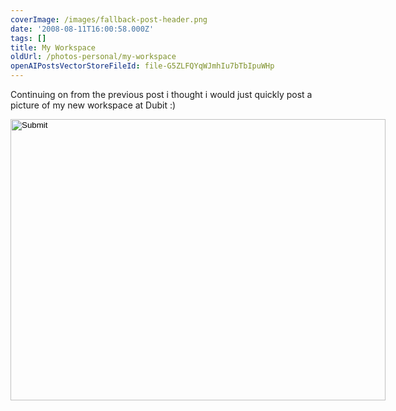 ```yaml
---
coverImage: /images/fallback-post-header.png
date: '2008-08-11T16:00:58.000Z'
tags: []
title: My Workspace
oldUrl: /photos-personal/my-workspace
openAIPostsVectorStoreFileId: file-G5ZLFQYqWJmhIu7bTbIpuWHp
---
```


Continuing on from the previous post i thought i would just quickly post a picture of my new workspace at Dubit :)

<!-- more -->
<input width="600" type="image" height="450" src="https://www.mikecann.co.uk/wp-content/uploads/image/photo.jpg" longdesc="undefined" />
